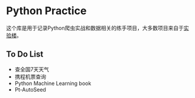 # Python Practice
这个库是用于记录Python爬虫实战和数据相关的练手项目，大多数项目来自于[实验楼](https://www.shiyanlou.com/)。
## To Do List
- 查全国7天天气
- 携程机票查询
- Python Machine Learning book
- Pt-AutoSeed
